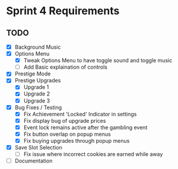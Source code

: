 # Sprint 4 Requirements

## TODO

- [X] Background Music
- [X] Options Menu
  - [X] Tweak Options Menu to have toggle sound and toggle music
  - [ ] Add Basic explaination of controls
- [X] Prestige Mode
- [X] Prestige Upgrades
  - [X] Upgrade 1
  - [X] Upgrade 2
  - [X] Upgrade 3
- [X] Bug Fixes / Testing
  - [X] Fix Achievement 'Locked' Indicator in settings
  - [X] Fix display bug of upgrade prices
  - [X] Event lock remains active after the gambling event
  - [X] Fix button overlap on popup menus
  - [X] Fix buying upgrades through popup menus
- [X] Save Slot Selection
  - [ ] Fix issue where incorrect cookies are earned while away
- [ ] Documentation
